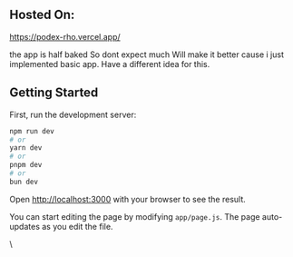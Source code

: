 ## Hosted On:

https://podex-rho.vercel.app/

the app is half baked
So dont expect much
Will make it better cause i just implemented basic app.
Have a different idea for this.

## Getting Started

First, run the development server:

```bash
npm run dev
# or
yarn dev
# or
pnpm dev
# or
bun dev
```

Open [http://localhost:3000](http://localhost:3000) with your browser to see the result.

You can start editing the page by modifying `app/page.js`. The page auto-updates as you edit the file.

\
